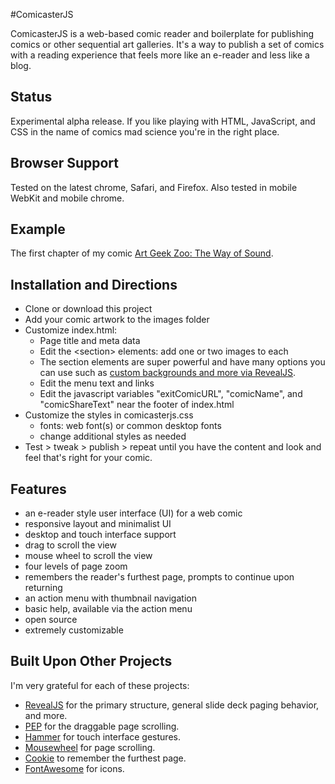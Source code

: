 #ComicasterJS

ComicasterJS is a web-based comic reader and boilerplate for publishing comics or other sequential art galleries. It's a way to publish a set of comics with a reading experience that feels more like an e-reader and less like a blog.

## Status

Experimental alpha release. If you like playing with HTML, JavaScript, and CSS in the name of comics mad science you're in the right place.

## Browser Support

Tested on the latest chrome, Safari, and Firefox. Also tested in mobile WebKit and mobile chrome.

## Example

The first chapter of my comic [Art Geek Zoo: The Way of Sound](http://robstenzinger.github.io/comicasterjs/example/index.html).

## Installation and Directions

- Clone or download this project
- Add your comic artwork to the images folder
- Customize index.html:
    + Page title and meta data
    + Edit the &lt;section&gt; elements: add one or two images to each
    + The section elements are super powerful and have many options you can use such as [custom backgrounds and more via RevealJS]().
    + Edit the menu text and links
    + Edit the javascript variables "exitComicURL", "comicName", and "comicShareText" near the footer of index.html
- Customize the styles in comicasterjs.css
    + fonts: web font(s) or common desktop fonts
    + change additional styles as needed
- Test &gt; tweak &gt; publish &gt; repeat until you have the content and look and feel that's right for your comic.

## Features

- an e-reader style user interface (UI) for a web comic
- responsive layout and minimalist UI
- desktop and touch interface support
- drag to scroll the view
- mouse wheel to scroll the view
- four levels of page zoom
- remembers the reader's furthest page, prompts to continue upon returning
- an action menu with thumbnail navigation
- basic help, available via the action menu
- open source 
- extremely customizable 

## Built Upon Other Projects

I'm very grateful for each of these projects:

- [RevealJS](https://github.com/hakimel/reveal.js) for the primary structure, general slide deck paging behavior, and more.
- [PEP](https://github.com/briangonzalez/jquery.pep.js) for the draggable page scrolling.
- [Hammer](http://eightmedia.github.io/hammer.js/) for touch interface gestures.
- [Mousewheel](https://github.com/brandonaaron/jquery-mousewheel) for page scrolling.
- [Cookie](https://github.com/carhartl/jquery-cookie) to remember the furthest page.
- [FontAwesome](http://fontawesome.io/) for icons.

